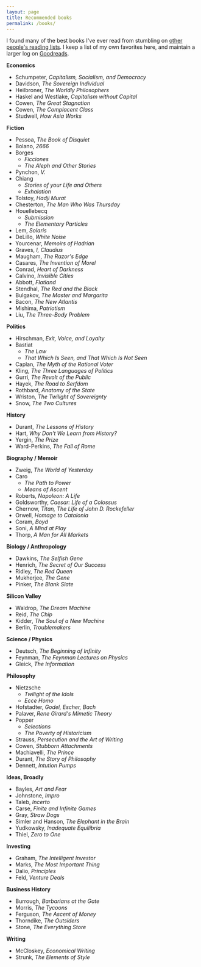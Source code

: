 ```yaml
---
layout: page
title: Recommended books
permalink: /books/
---
```


I found many of the best books I've ever read from stumbling on [other people's reading lists](/other-reading-lists/). I keep a list of my own favorites here, and maintain a larger log on [Goodreads](https://www.goodreads.com/user/show/61944802-dan-schulz).

**Economics**
- Schumpeter, _Capitalism, Socialism, and Democracy_
- Davidson, _The Sovereign Individual_
- Heilbroner, _The Worldly Philosophers_
- Haskel and Westlake, _Capitalism without Capital_
- Cowen, _The Great Stagnation_
- Cowen, _The Complacent Class_
- Studwell, _How Asia Works_

**Fiction**
- Pessoa, _The Book of Disquiet_
- Bolano, _2666_
- Borges
	- _Ficciones_
	- _The Aleph and Other Stories_
- Pynchon, *V.*
- Chiang
	- _Stories of your Life and Others_
    - _Exhalation_
- Tolstoy, _Hadji Murat_
- Chesterton, _The Man Who Was Thursday_
- Houellebecq
	- _Submission_
	- _The Elementary Particles_
- Lem, _Solaris_
- DeLillo, _White Noise_
- Yourcenar, _Memoirs of Hadrian_
- Graves, _I, Claudius_
- Maugham, _The Razor's Edge_
- Casares, _The Invention of Morel_
- Conrad, _Heart of Darkness_
- Calvino, _Invisible Cities_
- Abbott, _Flatland_
- Stendhal, _The Red and the Black_
- Bulgakov, _The Master and Margarita_
- Bacon, _The New Atlantis_
- Mishima, _Patriotism_
- Liu, _The Three-Body Problem_

**Politics**
- Hirschman, _Exit, Voice, and Loyalty_
- Bastiat
	- _The Law_
	- _That Which Is Seen, and That Which Is Not Seen_
- Caplan, _The Myth of the Rational Voter_
- Kling, _The Three Languages of Politics_
- Gurri, _The Revolt of the Public_
- Hayek, _The Road to Serfdom_
- Rothbard, _Anatomy of the State_
- Wriston, _The Twilight of Sovereignty_
- Snow, _The Two Cultures_

**History**
- Durant, _The Lessons of History_
- Hart, _Why Don't We Learn from History?_
- Yergin, _The Prize_
- Ward-Perkins, _The Fall of Rome_

**Biography / Memoir**
- Zweig, _The World of Yesterday_
- Caro
	- _The Path to Power_
    - _Means of Ascent_
- Roberts, _Napoleon: A Life_
- Goldsworthy, _Caesar: Life of a Colossus_
- Chernow, _Titan, The Life of John D. Rockefeller_
- Orwell, _Homage to Catalonia_
- Coram, _Boyd_
- Soni, _A Mind at Play_
- Thorp, _A Man for All Markets_

**Biology / Anthropology**
- Dawkins, _The Selfish Gene_
- Henrich, _The Secret of Our Success_
- Ridley, _The Red Queen_
- Mukherjee, _The Gene_
- Pinker, _The Blank Slate_

**Silicon Valley**
- Waldrop, _The Dream Machine_
- Reid, _The Chip_
- Kidder, _The Soul of a New Machine_
- Berlin, _Troublemakers_

**Science / Physics**
- Deutsch, _The Beginning of Infinity_
- Feynman, _The Feynman Lectures on Physics_
- Gleick, _The Information_

**Philosophy**
- Nietzsche
	- _Twilight of the Idols_
    - _Ecce Homo_
- Hofstadter, _Godel, Escher, Bach_
- Palaver, _Rene Girard's Mimetic Theory_
- Popper
	- _Selections_
    - _The Poverty of Historicism_
- Strauss, _Persecution and the Art of Writing_
- Cowen, _Stubborn Attachments_
- Machiavelli, _The Prince_
- Durant, _The Story of Philosophy_
- Dennett, _Intution Pumps_

**Ideas, Broadly**
- Bayles, _Art and Fear_
- Johnstone, _Impro_
- Taleb, _Incerto_
- Carse, _Finite and Infinite Games_
- Gray, _Straw Dogs_
- Simler and Hanson, _The Elephant in the Brain_
- Yudkowsky, _Inadequate Equilibria_
- Thiel, _Zero to One_

**Investing**
- Graham, _The Intelligent Investor_
- Marks, _The Most Important Thing_
- Dalio, _Principles_
- Feld, _Venture Deals_

**Business History**
- Burrough, _Barbarians at the Gate_
- Morris, _The Tycoons_
- Ferguson, _The Ascent of Money_
- Thorndike, _The Outsiders_
- Stone, _The Everything Store_

**Writing**
- McCloskey, _Economical Writing_
- Strunk, _The Elements of Style_
